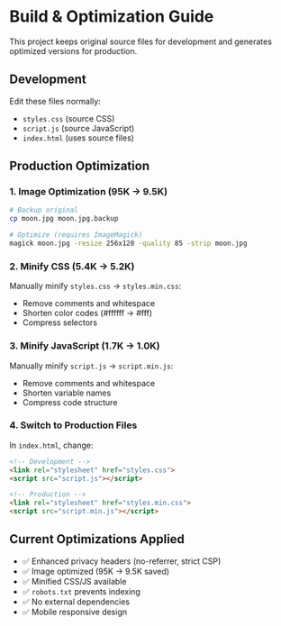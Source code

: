 # Build & Optimization Guide

This project keeps original source files for development and generates optimized versions for production.

## Development
Edit these files normally:
- `styles.css` (source CSS)
- `script.js` (source JavaScript)  
- `index.html` (uses source files)

## Production Optimization

### 1. Image Optimization (95K → 9.5K)
```bash
# Backup original
cp moon.jpg moon.jpg.backup

# Optimize (requires ImageMagick)
magick moon.jpg -resize 256x128 -quality 85 -strip moon.jpg
```

### 2. Minify CSS (5.4K → 5.2K)
Manually minify `styles.css` → `styles.min.css`:
- Remove comments and whitespace
- Shorten color codes (#ffffff → #fff)
- Compress selectors

### 3. Minify JavaScript (1.7K → 1.0K)  
Manually minify `script.js` → `script.min.js`:
- Remove comments and whitespace
- Shorten variable names
- Compress code structure

### 4. Switch to Production Files
In `index.html`, change:
```html
<!-- Development -->
<link rel="stylesheet" href="styles.css">
<script src="script.js"></script>

<!-- Production -->
<link rel="stylesheet" href="styles.min.css">  
<script src="script.min.js"></script>
```

## Current Optimizations Applied
- ✅ Enhanced privacy headers (no-referrer, strict CSP)
- ✅ Image optimized (95K → 9.5K saved)
- ✅ Minified CSS/JS available
- ✅ `robots.txt` prevents indexing
- ✅ No external dependencies
- ✅ Mobile responsive design 